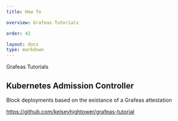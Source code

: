```yaml
---
title: How To

overview: Grafeas Tutorials

order: 42

layout: docs
type: markdown
---
```


Grafeas Tutorials 

## Kubernetes Admission Controller
Block deployments based on the existance of a Grafeas attestation

https://github.com/kelseyhightower/grafeas-tutorial
